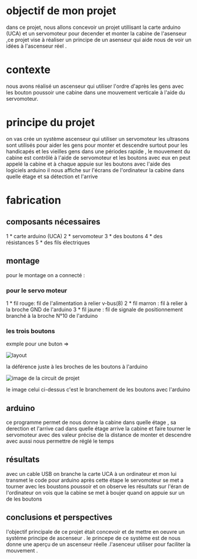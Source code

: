# objectif de mon projet

dans ce projet, nous allons concevoir un projet utillisant la carte arduino (UCA)  et un servomoteur pour decender et monter la cabine de l'asenseur ,ce projet vise à réaliser un principe de un asenseur qui aide nous de voir un idées à l'ascenseur réel .

# contexte

nous avons réalisé un ascenseur  qui utiliser l'ordre d'après les gens avec les bouton poussoir 
une cabine dans une mouvement verticale à l'aide du servomoteur.

# principe du projet

on vas crée un système ascenseur qui utiliser un servomoteur les ultrasons sont utilisés pour aider les gens pour monter et descendre  surtout pour les handicapés et les vieilles gens dans une périodes rapide , le mouvement du cabine est contrôlé à l'aide de servomoteur et les boutons avec eux en peut appelé la cabine et à chaque appuie sur les boutons avec l'aide des logiciels arduino il nous affiche sur l'écrans de l'ordinateur la cabine dans quelle étage et sa détection et l'arrive

# fabrication
## composants nécessaires 
1 * carte arduino (UCA)
2 * servomoteur 
3 * des boutons 
4 * des résistances 
5 * des fils électriques 
## montage 
pour le montage on a connecté  :
### pour le servo moteur 
1 * fil rouge: fil de l'alimentation à relier v-bus(8)
2 * fil  marron : fil à relier à la broche GND de l'arduino 
3 * fil jaune : fil de signale de positionnement branché à la broche N°10 de l'arduino 
### les trois boutons 
exmple pour une buton =>

![layout](https://github.com/roumdane/asenceur/assets/134685007/b2c0fcb4-93e0-4db2-9e14-0db24bc0450a)

 la déférence juste à les broches de les boutons à l'arduino 
 
 
 ![image de la circuit de projet](https://github.com/roumdane/asenceur/assets/134685007/137ddb2e-a740-4e73-884f-a0e611edbcb6)

le image celui ci-dessus c'est le branchement de les boutons avec l'arduino 
## arduino 
ce programme permet de nous donne la cabine dans quelle étage , sa derection et l'arrive cad dans quelle étage arrive la cabine et faire tourner le servomoteur avec des valeur précise de la distance de monter et descendre avec aussi nous permettre de réglé le temps

## résultats

avec un cable USB on branche la carte UCA à un ordinateur et mon lui transmet le code pour arduino après cette étape le servomoteur se met a tourner avec les boustons poussoir et on observe les résultats sur l'éran de l'ordinateur 
on vois que la cabine se met à boujer quand on appuie sur un de les boutons 
## conclusions et perspectives 
l'objectif principale de ce projet était concevoir et de mettre en oeuvre un systéme principe de  ascenseur . le princepe de ce système est de nous donne une aperçu de un ascenseur réelle  .l'asenceur utiliser pour faciliter la mouvement .





